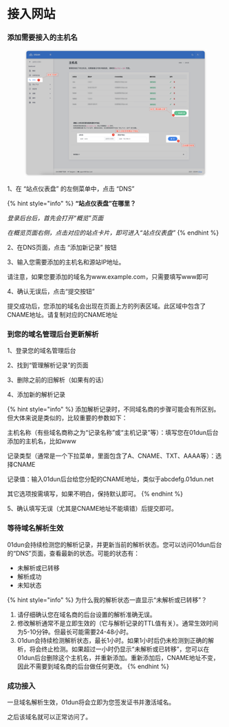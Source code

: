 # 接入网站

### 添加需要接入的主机名

<figure><img src="../.gitbook/assets/image (6).png" alt=""><figcaption></figcaption></figure>

1、在 “站点仪表盘” 的左侧菜单中，点击 “DNS”

{% hint style="info" %}
**“站点仪表盘”在哪里？**

_登录后台后，首先会打开“概览”页面_

_在概览页面右侧，点击对应的站点卡片，即可进入“站点仪表盘”_
{% endhint %}

2、在DNS页面，点击 “添加新记录” 按钮

3、输入您需要添加的主机名和源站IP地址。

请注意，如果您要添加的域名为www.example.com，只需要填写www即可

4、确认无误后，点击“提交按钮”

提交成功后，您添加的域名会出现在页面上方的列表区域。此区域中包含了CNAME地址。请复制对应的CNAME地址

### 到您的域名管理后台更新解析

1、登录您的域名管理后台

2、找到“管理解析记录”的页面

3、删除之前的旧解析（如果有的话）

4、添加新的解析记录

{% hint style="info" %}
添加解析记录时，不同域名商的步骤可能会有所区别。但大体来说是类似的，比较重要的参数如下：

主机名称（有些域名商称之为“记录名称”或“主机记录”等）：填写您在01dun后台添加的主机名，比如www

记录类型（通常是一个下拉菜单，里面包含了A、CNAME、TXT、AAAA等）：选择CNAME

记录值：输入01dun后台给您分配的CNAME地址，类似于abcdefg.01dun.net

其它选项按需填写，如果不明白，保持默认即可。
{% endhint %}

5、确认填写无误（尤其是CNAME地址不能填错）后提交即可。

### 等待域名解析生效

01dun会持续检测您的解析记录，并更新当前的解析状态。您可以访问01dun后台的“DNS”页面，查看最新的状态。可能的状态有：

* 未解析或已转移
* 解析成功
* 未知状态

{% hint style="info" %}
为什么我的解析状态一直显示“未解析或已转移”？

1. 请仔细确认您在域名商的后台设置的解析准确无误。
2. 修改解析通常不是立即生效的（它与解析记录的TTL值有关）。通常生效时间为5-10分钟。但最长可能需要24-48小时。
3. 01dun会持续检测解析状态，最长1小时。如果1小时后仍未检测到正确的解析，将会终止检测。如果超过一小时仍显示“未解析或已转移”，您可以在01dun后台删除这个主机名，并重新添加。重新添加后，CNAME地址不变，因此不需要到域名商的后台做任何更改。
{% endhint %}

### 成功接入

一旦域名解析生效，01dun将会立即为您签发证书并激活域名。

之后该域名就可以正常访问了。
